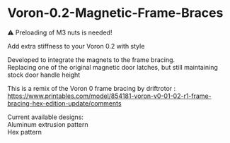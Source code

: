 # Voron-0.2-Magnetic-Frame-Braces
:warning: Preloading of M3 nuts is needed!

Add extra stiffness to your Voron 0.2 with style

Developed to integrate the magnets to the frame bracing.  
Replacing one of the original magnetic door latches, but still maintaining stock door handle height

This is a remix of the Voron 0 frame bracing by driftrotor :  
https://www.printables.com/model/854181-voron-v0-01-02-r1-frame-bracing-hex-edition-update/comments

Current available designs:  
Aluminum extrusion pattern  
Hex pattern





